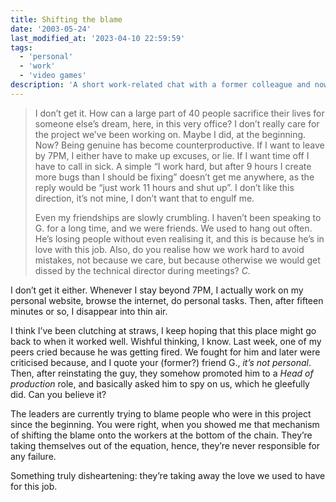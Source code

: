 ```yaml
---
title: Shifting the blame
date: '2003-05-24'
last_modified_at: '2023-04-10 22:59:59'
tags:
  - 'personal'
  - 'work'
  - 'video games'
description: 'A short work-related chat with a former colleague and now friend, during an unhappy crunch time.'
---
```

> I don’t get it. How can a large part of 40 people sacrifice their lives for someone else’s dream, here, in this very office? I don’t really care for the project we’ve been working on. Maybe I did, at the beginning. Now? Being genuine has become counterproductive. If I want to leave by 7PM, I either have to make up excuses, or lie. If I want time off I have to call in sick. A simple “I work hard, but after 9 hours I create more bugs than I should be fixing” doesn’t get me anywhere, as the reply would be “just work 11 hours and shut up”. I don’t like this direction, it’s not mine, I don’t want that to engulf me.
> 
> Even my friendships are slowly crumbling. I haven’t been speaking to G. for a long time, and we were friends. We used to hang out often. He’s losing people without even realising it, and this is because he’s in love with this job.
Also, do you realise how we work hard to avoid mistakes, not because we care, but because otherwise we would get dissed by the technical director during meetings?
<cite>C.</cite>

I don’t get it either. Whenever I stay beyond 7PM, I actually work on my personal website, browse the internet, do personal tasks. Then, after fifteen minutes or so, I disappear into thin air.

I think I’ve been clutching at straws, I keep hoping that this place might go back to when it worked well. Wishful thinking, I know. Last week, one of my peers cried because he was getting fired. We fought for him and later were criticised because, and I quote your (former?) friend G., *it’s not personal*. Then, after reinstating the guy, they somehow promoted him to a *Head of production* role, and basically asked him to spy on us, which he gleefully did. Can you believe it?

The leaders are currently trying to blame people who were in this project since the beginning. You were right, when you showed me that mechanism of shifting the blame onto the workers at the bottom of the chain. They’re taking themselves out of the equation, hence, they’re never responsible for any failure.

Something truly disheartening: they’re taking away the love we used to have for this job.